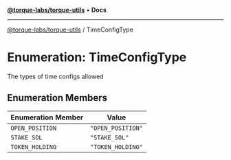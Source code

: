 [**@torque-labs/torque-utils**](../README.md) • **Docs**

***

[@torque-labs/torque-utils](../README.md) / TimeConfigType

# Enumeration: TimeConfigType

The types of time configs allowed

## Enumeration Members

| Enumeration Member | Value |
| ------ | ------ |
| `OPEN_POSITION` | `"OPEN_POSITION"` |
| `STAKE_SOL` | `"STAKE_SOL"` |
| `TOKEN_HOLDING` | `"TOKEN_HOLDING"` |

